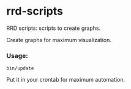 # rrd-scripts

RRD scripts: scripts to create graphs.

Create graphs for maximum visualization.

### Usage:

	bin/update

Put it in your crontab for maximum automation.

